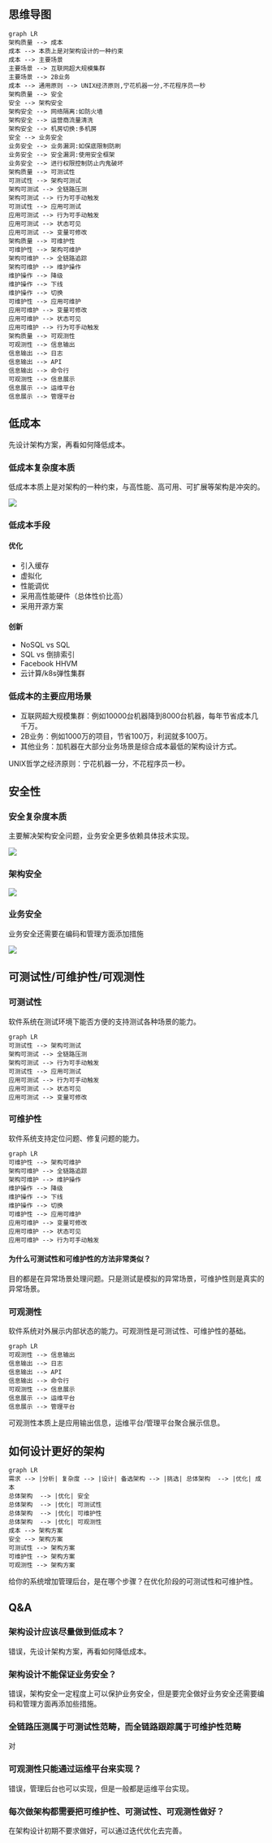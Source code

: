## 思维导图

```mermaid
graph LR
架构质量 --> 成本
成本 --> 本质上是对架构设计的一种约束
成本 --> 主要场景
主要场景 --> 互联网超大规模集群
主要场景 --> 2B业务
成本 --> 通用原则 --> UNIX经济原则,宁花机器一分,不花程序员一秒
架构质量 --> 安全
安全 --> 架构安全
架构安全 --> 网络隔离:如防火墙
架构安全 --> 运营商流量清洗
架构安全 --> 机房切换:多机房
安全 --> 业务安全
业务安全 --> 业务漏洞:如保底限制防刷
业务安全 --> 安全漏洞:使用安全框架
业务安全 --> 进行权限控制防止内鬼破坏
架构质量 --> 可测试性
可测试性 --> 架构可测试
架构可测试 --> 全链路压测
架构可测试 --> 行为可手动触发
可测试性 --> 应用可测试
应用可测试 --> 行为可手动触发
应用可测试 --> 状态可见
应用可测试 --> 变量可修改
架构质量 --> 可维护性
可维护性 --> 架构可维护
架构可维护 --> 全链路追踪
架构可维护 --> 维护操作
维护操作 --> 降级
维护操作 --> 下线
维护操作 --> 切换
可维护性 --> 应用可维护
应用可维护 --> 变量可修改
应用可维护 --> 状态可见
应用可维护 --> 行为可手动触发
架构质量 --> 可观测性
可观测性 --> 信息输出
信息输出 --> 日志
信息输出 --> API
信息输出 --> 命令行
可观测性 --> 信息展示
信息展示 --> 运维平台
信息展示 --> 管理平台
```

## 低成本

先设计架构方案，再看如何降低成本。

### 低成本复杂度本质

低成本本质上是对架构的一种约束，与高性能、高可用、可扩展等架构是冲突的。

![](10_如何全面提升架构设计的质量.assets/image-20220904161223884.png)

### 低成本手段

#### 优化

- 引入缓存
- 虚拟化
- 性能调优
- 采用高性能硬件（总体性价比高）
- 采用开源方案

#### 创新

- NoSQL vs SQL
- SQL vs 倒排索引
- Facebook HHVM
- 云计算/k8s弹性集群

### 低成本的主要应用场景

- 互联网超大规模集群：例如10000台机器降到8000台机器，每年节省成本几千万。
- 2B业务：例如1000万的项目，节省100万，利润就多100万。
- 其他业务：加机器在大部分业务场景是综合成本最低的架构设计方式。

UNIX哲学之经济原则：宁花机器一分，不花程序员一秒。

## 安全性

### 安全复杂度本质

主要解决架构安全问题，业务安全更多依赖具体技术实现。

![](10_如何全面提升架构设计的质量.assets/image-20220904162240503.png)

### 架构安全

![](10_如何全面提升架构设计的质量.assets/image-20220904162416738.png)

### 业务安全

业务安全还需要在编码和管理方面添加措施

![](10_如何全面提升架构设计的质量.assets/image-20220904174559107.png)

## 可测试性/可维护性/可观测性

### 可测试性

软件系统在测试环境下能否方便的支持测试各种场景的能力。

```mermaid
graph LR
可测试性 --> 架构可测试
架构可测试 --> 全链路压测
架构可测试 --> 行为可手动触发
可测试性 --> 应用可测试
应用可测试 --> 行为可手动触发
应用可测试 --> 状态可见
应用可测试 --> 变量可修改
```

### 可维护性

软件系统支持定位问题、修复问题的能力。

```mermaid
graph LR
可维护性 --> 架构可维护
架构可维护 --> 全链路追踪
架构可维护 --> 维护操作
维护操作 --> 降级
维护操作 --> 下线
维护操作 --> 切换
可维护性 --> 应用可维护
应用可维护 --> 变量可修改
应用可维护 --> 状态可见
应用可维护 --> 行为可手动触发
```

#### 为什么可测试性和可维护性的方法非常类似？

目的都是在异常场景处理问题。只是测试是模拟的异常场景，可维护性则是真实的异常场景。

### 可观测性

软件系统对外展示内部状态的能力。可观测性是可测试性、可维护性的基础。

```mermaid
graph LR
可观测性 --> 信息输出
信息输出 --> 日志
信息输出 --> API
信息输出 --> 命令行
可观测性 --> 信息展示
信息展示 --> 运维平台
信息展示 --> 管理平台
```

可观测性本质上是应用输出信息，运维平台/管理平台聚合展示信息。

## 如何设计更好的架构

```mermaid
graph LR
需求 --> |分析| 复杂度 --> |设计| 备选架构 --> |挑选| 总体架构  --> |优化| 成本
总体架构  --> |优化| 安全
总体架构  --> |优化| 可测试性
总体架构  --> |优化| 可维护性
总体架构  --> |优化| 可观测性
成本 --> 架构方案
安全 --> 架构方案
可测试性 --> 架构方案
可维护性 --> 架构方案
可观测性 --> 架构方案
```

给你的系统增加管理后台，是在哪个步骤？在优化阶段的可测试性和可维护性。

## Q&A

### 架构设计应该尽量做到低成本？

错误，先设计架构方案，再看如何降低成本。

### 架构设计不能保证业务安全？

错误，架构安全一定程度上可以保护业务安全，但是要完全做好业务安全还需要编码和管理方面再添加些措施。

### 全链路压测属于可测试性范畴，而全链路跟踪属于可维护性范畴

对

### 可观测性只能通过运维平台来实现？

错误，管理后台也可以实现，但是一般都是运维平台实现。

### 每次做架构都需要把可维护性、可测试性、可观测性做好？

在架构设计初期不要求做好，可以通过迭代优化去完善。